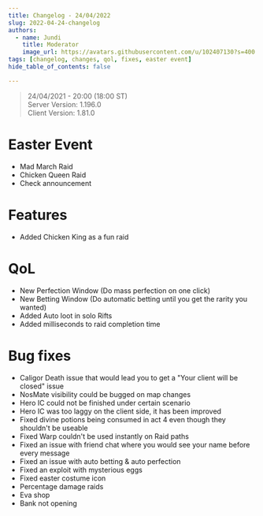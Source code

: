 ```yaml
---
title: Changelog - 24/04/2022
slug: 2022-04-24-changelog
authors:
  - name: Jundi
    title: Moderator
    image_url: https://avatars.githubusercontent.com/u/102407130?s=400
tags: [changelog, changes, qol, fixes, easter event]
hide_table_of_contents: false

---
```


> 24/04/2021 - 20:00 (18:00 ST)   
> Server Version: 1.196.0   
> Client Version: 1.81.0   

# Easter Event
- Mad March Raid
- Chicken Queen Raid
- Check announcement

# Features
- Added Chicken King as a fun raid

# QoL
- New Perfection Window (Do mass perfection on one click)
- New Betting Window (Do automatic betting until you get the rarity you wanted)
- Added Auto loot in solo Rifts
- Added milliseconds to raid completion time

# Bug fixes
- Caligor Death issue that would lead you to get a "Your client will be closed" issue
- NosMate visibility could be bugged on map changes
- Hero IC could not be finished under certain scenario
- Hero IC was too laggy on the client side, it has been improved
- Fixed divine potions being consumed in act 4 even though they shouldn't be useable
- Fixed Warp couldn't be used instantly on Raid paths
- Fixed an issue with friend chat where you would see your name before every message
- Fixed an issue with auto betting & auto perfection
- Fixed an exploit with mysterious eggs
- Fixed easter costume icon
- Percentage damage raids
- Eva shop
- Bank not opening